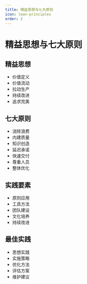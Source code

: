 ```yaml
---
title: 精益思想与七大原则
icon: lean-principles
order: 2
---
```


# 精益思想与七大原则

## 精益思想
- 价值定义
- 价值流动
- 拉动生产
- 持续改进
- 追求完美

## 七大原则
- 消除浪费
- 内建质量
- 知识创造
- 延迟承诺
- 快速交付
- 尊重人员
- 整体优化

## 实践要素
- 原则应用
- 工具方法
- 团队建设
- 文化培养
- 持续改进

## 最佳实践
- 思想实践
- 实施策略
- 优化方法
- 评估方案
- 维护建议

